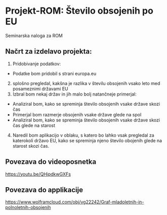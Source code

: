 # Projekt-ROM: Število obsojenih po EU
Seminarska naloga za ROM

## Načrt za izdelavo projekta:
1. Pridobivanje podatkov:
  - Podatke bom pridobil s strani europa.eu
2. splošno pregledal, kakšna je razlika v številu obsojenih vsako leto med posameznimi državami EU
3. Izbral bom nekaj držav in jih malo bolj natančneje primerjal:
  - Analiziral bom, kako se spreminja število obsojenih vsake države skozi čas
  - Primerjal bom razmerje obsojenih vsake države glede na spol
  - Analiziral bom, kako se spreminja število obsojenih vsake države skozi čas glede na starost
4. Naredil bom aplikacijo v oblaku, s katero bo lahko vsak pregledal za katerokoli državo EU, kako se spreminja njeno število obojenih glede na starost skozi čas.

## Povezava do videoposnetka
https://youtu.be/QHipdkwGXFs

## Povezava do applikacije
https://www.wolframcloud.com/obj/vg22242/Graf-mladoletnih-in-polnoletnih-obsojenih
